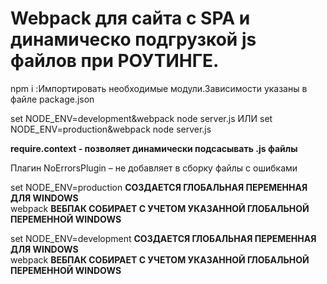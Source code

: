 # Webpack для сайта с SPA и динамическо подгрузкой js файлов при **РОУТИНГЕ.**

npm i :Импортировать необходимые модули.Зависимости указаны в файле package.json

set NODE_ENV=development&webpack
node server.js
ИЛИ
set NODE_ENV=production&webpack
node server.js

**require.context - позволяет динамически подсасывать .js файлы**

Плагин NoErrorsPlugin – не добавляет в сборку файлы с ошибками

set NODE_ENV=production  **СОЗДАЕТСЯ ГЛОБАЛЬНАЯ ПЕРЕМЕННАЯ ДЛЯ WINDOWS**<br />
webpack **ВЕБПАК СОБИРАЕТ С УЧЕТОМ УКАЗАННОЙ ГЛОБАЛЬНОЙ ПЕРЕМЕННОЙ WINDOWS**

set NODE_ENV=development  **СОЗДАЕТСЯ ГЛОБАЛЬНАЯ ПЕРЕМЕННАЯ ДЛЯ WINDOWS**<br />
webpack **ВЕБПАК СОБИРАЕТ С УЧЕТОМ УКАЗАННОЙ ГЛОБАЛЬНОЙ ПЕРЕМЕННОЙ WINDOWS**
